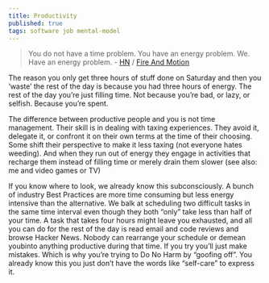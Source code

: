 ```yaml
---
title: Productivity
published: true
tags: software job mental-model
---
```

> You do not have a time problem. You have an energy problem. We. Have an energy problem. - [HN](https://news.ycombinator.com/item?id=16073745) / [Fire And Motion](http://global.joelonsoftware.com/English/Articles/FireAndMotion.html)

The reason you only get three hours of stuff done on Saturday and then you ‘waste’ the rest of the day is because you had three hours of energy. The rest of the day you’re just filling time. Not because you’re bad, or lazy, or selfish. Because you’re spent.

The difference between productive people and you is not time management. Their skill is in dealing with taxing experiences. They avoid it, delegate it, or confront it on their own terms at the time of their choosing. Some shift their perspective to make it less taxing (not everyone hates weeding). And when they run out of energy they engage in activities that recharge them instead of filling time or merely drain them slower (see also: me and video games or TV)

If you know where to look, we already know this subconsciously. A bunch of industry Best Practices are more time consuming but less energy intensive than the alternative. We balk at scheduling two difficult tasks in the same time interval even though they both “only” take less than half of your time. A task that takes four hours might leave you exhausted, and all you can do for the rest of the day is read email and code reviews and browse Hacker News. Nobody can rearrange your schedule or demean youbinto anything productive during that time. If you try you’ll just make mistakes. Which is why you’re trying to Do No Harm by “goofing off”. You already know this you just don’t have the words like “self-care” to express it.
